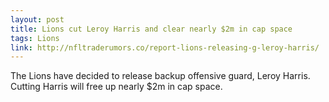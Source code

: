 ```yaml
---
layout: post
title: Lions cut Leroy Harris and clear nearly $2m in cap space
tags: Lions
link: http://nfltraderumors.co/report-lions-releasing-g-leroy-harris/
---
```


The Lions have decided to release backup offensive guard,  Leroy Harris.  Cutting Harris will free up nearly $2m in cap space.
